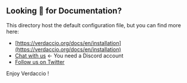 ## Looking 👀 for Documentation?

This directory host the default configuration file, but you can find more here:

* [https://verdaccio.org/docs/en/installation](https://verdaccio.org/docs/en/installation)
* [Chat with us](http://chat.verdaccio.org) <- You need a Discord account
* [Follow us on Twitter](https://twitter.com/verdaccio_npm)

Enjoy Verdaccio !
